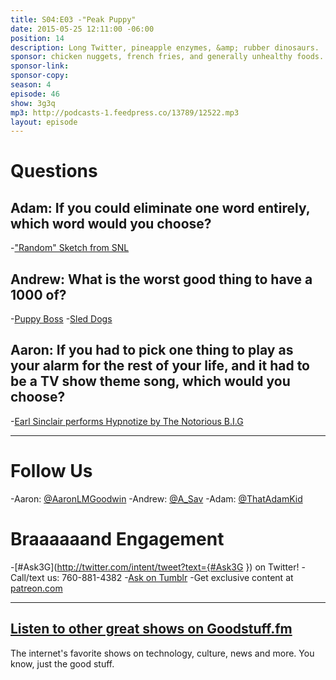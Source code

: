 ```yaml
---
title: S04:E03 -"Peak Puppy"
date: 2015-05-25 12:11:00 -06:00
position: 14
description: Long Twitter, pineapple enzymes, &amp; rubber dinosaurs.
sponsor: chicken nuggets, french fries, and generally unhealthy foods.
sponsor-link: 
sponsor-copy: 
season: 4
episode: 46
show: 3g3q
mp3: http://podcasts-1.feedpress.co/13789/12522.mp3
layout: episode
---
```


# Questions

## Adam: If you could eliminate one word entirely, which word would you choose?
-["Random" Sketch from SNL](https://screen.yahoo.com/dino-bones-062536489.html)

## Andrew: What is the worst good thing to have a 1000 of?
-[Puppy Boss](http://shareamazingpictures.com/wp-content/uploads/2012/12/Dog-sitting-like-a-boss.jpg) -[Sled Dogs](http://cutearoo.com/wp-content/uploads/2012/12/Puppy10.jpg)

## Aaron: If you had to pick one thing to play as your alarm for the rest of your life, and it had to be a TV show theme song, which would you choose?
-[Earl Sinclair performs Hypnotize by The Notorious B.I.G](https://youtu.be/-v2mvO7Yq48)

***

# Follow Us
-Aaron: [@AaronLMGoodwin](http://twitter.com/aaronlmgoodwin)
-Andrew: [@A_Sav](http://twitter.com/a_sav)
-Adam: [@ThatAdamKid](http://twitter.com/thatadamkid)

# Braaaaaand Engagement
-[#Ask3G](http://twitter.com/intent/tweet?text={#Ask3G }) on Twitter!
-Call/text us: 760-881-4382
-[Ask on Tumblr](http://3g3q.co/ask)
-Get exclusive content at [patreon.com](http://www.patreon.com/3g3q)

***

## [Listen to other great shows on Goodstuff.fm](http://goodstuff.fm/)
The internet's favorite shows on technology, culture, news and more. You know, just the good stuff.
